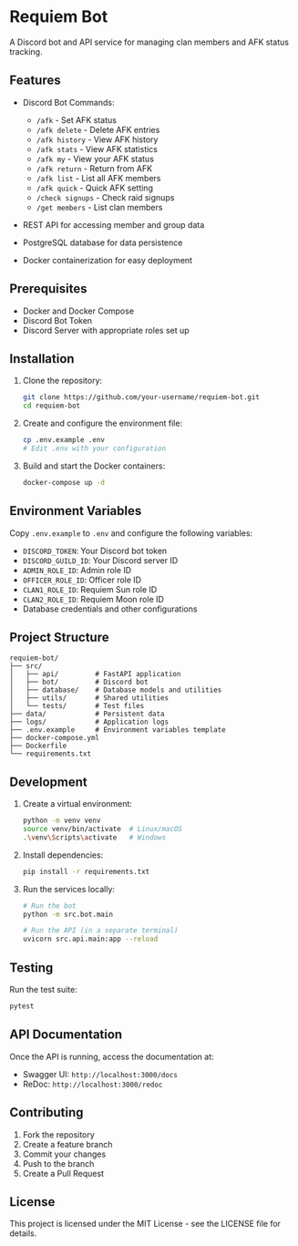# Requiem Bot

A Discord bot and API service for managing clan members and AFK status tracking.

## Features

- Discord Bot Commands:
  - `/afk` - Set AFK status
  - `/afk delete` - Delete AFK entries
  - `/afk history` - View AFK history
  - `/afk stats` - View AFK statistics
  - `/afk my` - View your AFK status
  - `/afk return` - Return from AFK
  - `/afk list` - List all AFK members
  - `/afk quick` - Quick AFK setting
  - `/check signups` - Check raid signups
  - `/get members` - List clan members

- REST API for accessing member and group data
- PostgreSQL database for data persistence
- Docker containerization for easy deployment

## Prerequisites

- Docker and Docker Compose
- Discord Bot Token
- Discord Server with appropriate roles set up

## Installation

1. Clone the repository:
   ```bash
   git clone https://github.com/your-username/requiem-bot.git
   cd requiem-bot
   ```

2. Create and configure the environment file:
   ```bash
   cp .env.example .env
   # Edit .env with your configuration
   ```

3. Build and start the Docker containers:
   ```bash
   docker-compose up -d
   ```

## Environment Variables

Copy `.env.example` to `.env` and configure the following variables:

- `DISCORD_TOKEN`: Your Discord bot token
- `DISCORD_GUILD_ID`: Your Discord server ID
- `ADMIN_ROLE_ID`: Admin role ID
- `OFFICER_ROLE_ID`: Officer role ID
- `CLAN1_ROLE_ID`: Requiem Sun role ID
- `CLAN2_ROLE_ID`: Requiem Moon role ID
- Database credentials and other configurations

## Project Structure

```
requiem-bot/
├── src/
│   ├── api/         # FastAPI application
│   ├── bot/         # Discord bot
│   ├── database/    # Database models and utilities
│   ├── utils/       # Shared utilities
│   └── tests/       # Test files
├── data/            # Persistent data
├── logs/            # Application logs
├── .env.example     # Environment variables template
├── docker-compose.yml
├── Dockerfile
└── requirements.txt
```

## Development

1. Create a virtual environment:
   ```bash
   python -m venv venv
   source venv/bin/activate  # Linux/macOS
   .\venv\Scripts\activate   # Windows
   ```

2. Install dependencies:
   ```bash
   pip install -r requirements.txt
   ```

3. Run the services locally:
   ```bash
   # Run the bot
   python -m src.bot.main

   # Run the API (in a separate terminal)
   uvicorn src.api.main:app --reload
   ```

## Testing

Run the test suite:
```bash
pytest
```

## API Documentation

Once the API is running, access the documentation at:
- Swagger UI: `http://localhost:3000/docs`
- ReDoc: `http://localhost:3000/redoc`

## Contributing

1. Fork the repository
2. Create a feature branch
3. Commit your changes
4. Push to the branch
5. Create a Pull Request

## License

This project is licensed under the MIT License - see the LICENSE file for details. 